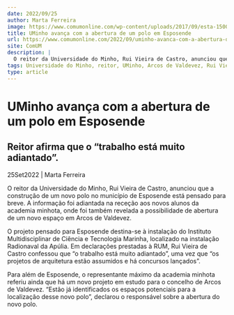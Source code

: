 ```yaml
---
date: 2022/09/25
author: Marta Ferreira
image: https://www.comumonline.com/wp-content/uploads/2017/09/esta-1500x844.jpg
title: UMinho avança com a abertura de um polo em Esposende
url: https://www.comumonline.com/2022/09/uminho-avanca-com-a-abertura-de-um-polo-em-esposende/
site: ComUM
description: |
  O reitor da Universidade do Minho, Rui Vieira de Castro, anunciou que a abertura de um novo polo no município de Esposende está pensado para breve.
tags: Universidade do Minho, reitor, UMinho, Arcos de Valdevez, Rui Vieira de Castro, Esposende, Reitor Rui Vieira de Castro
type: article
---
```



# UMinho avança com a abertura de um polo em Esposende

## Reitor afirma que o “trabalho está muito adiantado”.

25Set2022 | Marta Ferreira

O reitor da Universidade do Minho, Rui Vieira de Castro, anunciou que a construção de um novo polo no município de Esposende está pensado para breve. A informação foi adiantada na receção aos novos alunos da academia minhota, onde foi também revelada a possibilidade de abertura de um novo espaço em Arcos de Valdevez.

O projeto pensado para Esposende destina-se à instalação do Instituto Multidisciplinar de Ciência e Tecnologia Marinha, localizado na instalação Radionaval da Apúlia. Em declarações prestadas à RUM, Rui Vieira de Castro confessou que “o trabalho está muito adiantado”, uma vez que “os projetos de arquitetura estão assumidos e há concursos lançados”.

Para além de Esposende, o representante máximo da academia minhota referiu ainda que há um novo projeto em estudo para o concelho de Arcos de Valdevez. “Estão já identificados os espaços potenciais para a localização desse novo polo”, declarou o responsável sobre a abertura do novo polo.
